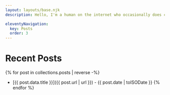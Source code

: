```yaml
---
layout: layouts/base.njk
description: Hello, I'm a human on the internet who occasionally does cool projects.

eleventyNavigation:
  key: Posts
  order: 3
---
```

# Recent Posts

{% for post in collections.posts | reverse -%}
- [{{ post.data.title }}]({{ post.url | url }}) - {{ post.date | toISODate }}
{% endfor %}

[//]: # (TODO: add section for external posts written by me once I have some)
